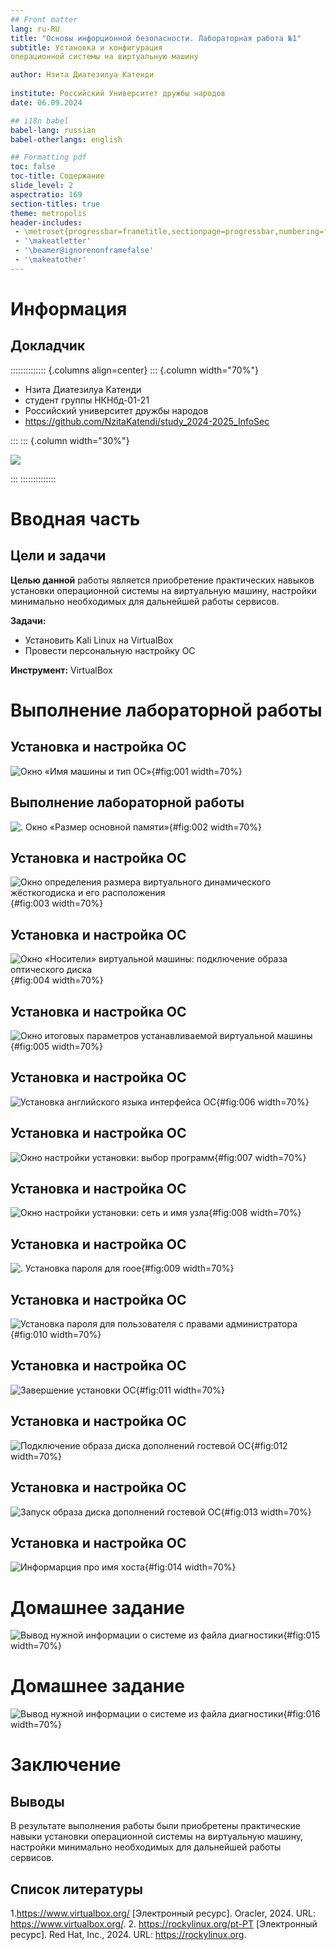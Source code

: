 ```yaml
---
## Front matter
lang: ru-RU
title: "Основы инфорционной безопасности. Лабораторная работа №1" 
subtitle: Установка и конфигурация
операционной системы на виртуальную машину

author: Нзита Диатезилуа Катенди
	
institute: Российский Университет дружбы народов
date: 06.09.2024

## i18n babel
babel-lang: russian
babel-otherlangs: english

## Formatting pdf
toc: false
toc-title: Содержание
slide_level: 2
aspectratio: 169
section-titles: true
theme: metropolis
header-includes:
 - \metroset{progressbar=frametitle,sectionpage=progressbar,numbering=fraction}
 - '\makeatletter'
 - '\beamer@ignorenonframefalse'
 - '\makeatother'
---
```


# Информация

## Докладчик

:::::::::::::: {.columns align=center}
::: {.column width="70%"}

  * Нзита Диатезилуа Катенди
  * студент группы НКНбд-01-21
  * Российский университет дружбы народов
  * https://github.com/NzitaKatendi/study_2024-2025_InfoSec

:::
::: {.column width="30%"}

![](./image/nzita)

:::
::::::::::::::

# Вводная часть

## Цели и задачи

**Целью данной** работы является приобретение практических навыков
установки операционной системы на виртуальную машину, настройки минимально необходимых для дальнейшей работы сервисов.

**Задачи:**

- Установить Kali Linux на VirtualBox
- Провести персональную настройку ОС

**Инструмент:** VirtualBox

# Выполнение лабораторной работы

## Установка и настройка ОС

![Окно «Имя машины и тип ОС»](image/1.png){#fig:001 width=70%}

## Выполнение лабораторной работы

![. Окно «Размер основной памяти»](image/2.png){#fig:002 width=70%}

## Установка и настройка ОС

![Окно определения размера виртуального динамического жёсткогодиска и его расположения](image/3.png){#fig:003 width=70%}

## Установка и настройка ОС

![Окно «Носители» виртуальной машины: подключение образа оптического диска](image/4.png){#fig:004 width=70%}

## Установка и настройка ОС

![Окно итоговых параметров устанавливаемой виртуальной машины](image/20.png){#fig:005 width=70%}

## Установка и настройка ОС

![Установка английского языка интерфейса ОС](image/6.png){#fig:006 width=70%}

## Установка и настройка ОС

![Окно настройки установки: выбор программ](image/7.png){#fig:007 width=70%}

## Установка и настройка ОС

![ Окно настройки установки: сеть и имя узла](image/8.png){#fig:008 width=70%}

## Установка и настройка ОС

![. Установка пароля для rooе](image/9.png){#fig:009 width=70%}

## Установка и настройка ОС

![Установка пароля для пользователя с правами администратора](image/10.png){#fig:010 width=70%}

## Установка и настройка ОС

![Завершение установки ОС](image/11.png){#fig:011 width=70%}

## Установка и настройка ОС

![Подключение образа диска дополнений гостевой ОС](image/14.png){#fig:012 width=70%}

## Установка и настройка ОС

![Запуск образа диска дополнений гостевой ОС](image/15.png){#fig:013 width=70%}

## Установка и настройка ОС

![Информарция про имя хоста](image/17.png){#fig:014 width=70%}

# Домашнее задание

![Вывод нужной информации о системе из файла диагностики](image/14.png){#fig:015 width=70%}

# Домашнее задание

![Вывод нужной информации о системе из файла диагностики](image/19.png){#fig:016 width=70%}

# Заключение

## Выводы

В результате выполнения работы были приобретены практические навыки установки операционной системы на виртуальную машину, настройки минимально необходимых для дальнейшей работы сервисов.

## Список литературы

1.https://www.virtualbox.org/  [Электронный ресурс]. Oracler, 2024. URL: https://www.virtualbox.org/.
2. https://rockylinux.org/pt-PT [Электронный ресурс]. Red Hat, Inc., 2024. URL: https://rockylinux.org.


